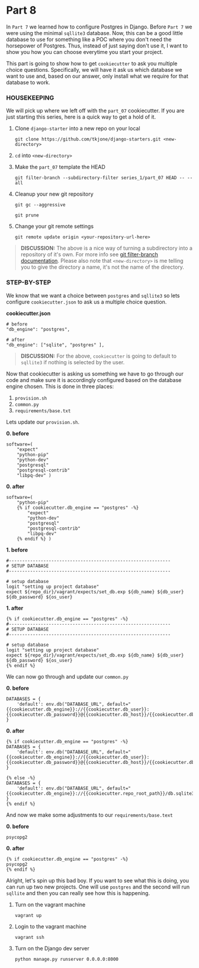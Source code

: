 # Part 8

In `Part 7` we learned how to configure Postgres in Django.  Before `Part 7` we were using the minimal `sqllite3` database.  Now, this can be a good little database to use for something like a POC where you don't need the horsepower of Postgres.  Thus, instead of just saying don't use it, I want to show you how you can choose everytime you start your project.

This part is going to show how to get `cookiecutter` to ask you multiple choice questions.  Specifically, we will have it ask us which database we want to use and, based on our answer, only install what we require for that database to work.  

### HOUSEKEEPING

We will pick up where we left off with the `part_07` cookiecutter.  If you are just starting this series, here is a quick way to get a hold of it. 

1.  Clone `django-starter` into a new repo on your local

    `git clone https://github.com/tkjone/django-starters.git <new-directory>`

2.  `cd` into `<new-directory>`

3.  Make the `part_07` template the HEAD
    
    `git filter-branch --subdirectory-filter series_1/part_07 HEAD -- --all`

4.  Cleanup your new git repository

    `git gc --aggressive`
    
    `git prune`

5.  Change your git remote settings

    `git remote update origin <your-repository-url-here>`


> **DISCUSSION:**  The above is a nice way of turning a subdirectory into a repository of it's own.  For more info see [git filter-branch documentation](https://git-scm.com/docs/git-filter-branch).  Please also note that `<new-directory>` is me telling you to give the directory a name, it's not the name of the directory.  

### STEP-BY-STEP

We know that we want a choice between `postgres` and `sqllite3` so lets configure `cookiecutter.json` to ask us a multiple choice question.

**cookiecutter.json**

```
# before
"db_engine": "postgres",

# after
"db_engine": ["sqlite", "postgres" ],
```

> **DISCUSSION:** For the above, `cookiecutter` is going to default to `sqllite3` if nothing is selected by the user.  

Now that cookiecutter is asking us something we have to go through our code and make sure it is accordingly configured based on the database engine chosen.  This is done in three places:

1. `provision.sh`
2. `common.py`
3. `requirements/base.txt`

Lets update our `provision.sh`.

**0. before**

```
software=(
    "expect"
    "python-pip"
    "python-dev"
    "postgresql"
    "postgresql-contrib"
    "libpq-dev" )
```

**0. after**

```
software=(
    "python-pip"
    {% if cookiecutter.db_engine == "postgres" -%}
        "expect"
        "python-dev"
        "postgresql"
        "postgresql-contrib"
        "libpq-dev"
    {% endif %} )
```

**1. before**

```
#-------------------------------------------------------------
# SETUP DATABASE
#-------------------------------------------------------------

# setup database
logit "setting up project database"
expect ${repo_dir}/vagrant/expects/set_db.exp ${db_name} ${db_user} ${db_password} ${os_user}
```

**1. after**

```
{% if cookiecutter.db_engine == "postgres" -%}
#-------------------------------------------------------------
# SETUP DATABASE
#-------------------------------------------------------------

# setup database
logit "setting up project database"
expect ${repo_dir}/vagrant/expects/set_db.exp ${db_name} ${db_user} ${db_password} ${os_user}
{% endif %}
```

We can now go through and update our `common.py`

**0. before**

```
DATABASES = {
    'default': env.db("DATABASE_URL", default="{{cookiecutter.db_engine}}://{{cookiecutter.db_user}}:{{cookiecutter.db_password}}@{{cookiecutter.db_host}}/{{cookiecutter.db_name}}")
}
```

**0. after**

```
{% if cookiecutter.db_engine == "postgres" -%}
DATABASES = {
    'default': env.db("DATABASE_URL", default="{{cookiecutter.db_engine}}://{{cookiecutter.db_user}}:{{cookiecutter.db_password}}@{{cookiecutter.db_host}}/{{cookiecutter.db_name}}")
}

{% else -%}
DATABASES = {
    'default': env.db("DATABASE_URL", default="{{cookiecutter.db_engine}}://{{cookiecutter.repo_root_path}}/db.sqlite3")
}
{% endif %}
```

And now we make some adjustments to our `requirements/base.text`

**0. before**

```
psycopg2
```

**0. after**

```
{% if cookiecutter.db_engine == "postgres" -%}
psycopg2
{% endif %}
```

Alright, let's spin up this bad boy.  If you want to see what this is doing, you can run up two new projects.  One will use `postgres` and the second will run `sqllite` and then you can really see how this is happening. 

1.  Turn on the vagrant machine

    `vagrant up`
    
2.  Login to the vagrant machine

    `vagrant ssh`

4. Turn on the Django dev server
    
    `python manage.py runserver 0.0.0.0:8000` 


